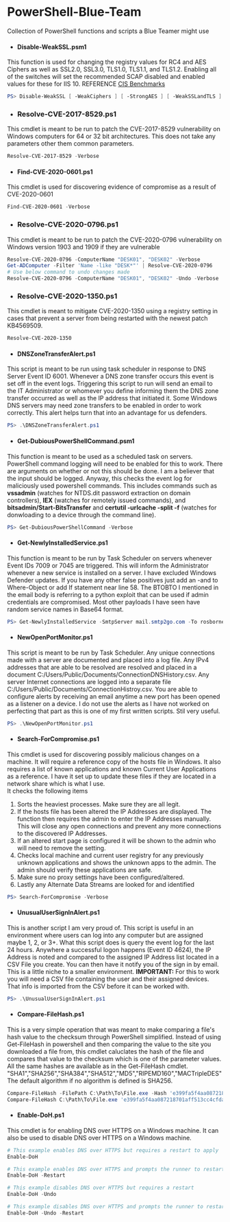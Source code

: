 # PowerShell-Blue-Team
Collection of PowerShell functions and scripts a Blue Teamer might use

- #### Disable-WeakSSL.psm1
This function is used for changing the registry values for RC4 and AES Ciphers as well as SSL2.0, SSL3.0, TLS1.0, TLS1.1, and TLS1.2. Enabling all of the switches will set the recommended SCAP disabled and enabled values for these for IIS 10.
REFERENCE [CIS Benchmarks](https://workbench.cisecurity.org/benchmarks)
```powershell
PS> Disable-WeakSSL [ -WeakCiphers ] [ -StrongAES ] [ -WeakSSLandTLS ]
```

- ### Resolve-CVE-2017-8529.ps1
This cmdlet is meant to be run to patch the CVE-2017-8529 vulnerability on Windows computers for 64 or 32 bit architectures. This does not take any parameters other them common parameters.
```powershell
Resolve-CVE-2017-8529 -Verbose
```

- #### Find-CVE-2020-0601.ps1
This cmdlet is used for discovering evidence of compromise as a result of CVE-2020-0601
```powershell
Find-CVE-2020-0601 -Verbose
```

- ### Resolve-CVE-2020-0796.ps1
This cmdlet is meant to be run to patch the CVE-2020-0796 vulnerability on Windows version 1903 and 1909 if they are vulnerable
```powershell
Resolve-CVE-2020-0796 -ComputerName "DESK01", "DESK02" -Verbose
Get-ADComputer -Filter 'Name -like "DESK*"' | Resolve-CVE-2020-0796
# Use below command to undo changes made
Resolve-CVE-2020-0796 -ComputerName "DESK01", "DESK02" -Undo -Verbose
```

- ### Resolve-CVE-2020-1350.ps1
This cmdlet is meant to mitigate CVE-2020-1350 using a registry setting in cases that prevent a server from being restarted with the newest patch KB4569509.
```powershell
Resolve-CVE-2020-1350
```

- #### DNSZoneTransferAlert.ps1
This script is meant to be run using task scheduler in response to DNS Server Event ID 6001. Whenever a DNS zone transfer occurs this event is set off in the event logs. Triggering this script to run will send an email to the IT Administrator or whomever you define informing them the DNS zone transfer occurred as well as the IP address that initiated it. Some Windows DNS servers may need zone transfers to be enabled in order to work correctly. This alert helps turn that into an advantage for us defenders.
```powershell
PS> .\DNSZoneTransferAlert.ps1
```

- #### Get-DubiousPowerShellCommand.psm1
This function is meant to be used as a scheduled task on servers. PowerShell command logging will need to be enabled for this to work. There are arguments on whether or not this should be done. I am a believer that the input should be logged. Anyway, this checks the event log for maliciously used powershell commands. This includes commands such as __vssadmin__ (watches for NTDS.dit password extraction on domain controllers), __IEX__ (watches for remotely issued commands), and __bitsadmin/Start-BitsTransfer__ and __certutil -urlcache -split -f__ (watches for donwloading to a device through the command line).
```powershell
PS> Get-DubiousPowerShellCommand -Verbose
```

- #### Get-NewlyInstalledService.ps1
This function is meant to be run by Task Scheduler on servers whenever Event IDs 7009 or 7045 are triggered. This will inform the Administrator whenever a new service is installed on a server. I have excluded Windows Defender updates. If you have any other false positives just add an -and to Where-Object or add If statement near line 58. The BTOBTO I mentioned in the email body is referring to a python exploit that can be used if admin credentials are compromised. Most other payloads I have seen have random service names in Base64 format.
```powershell
PS> Get-NewlyInstalledService -SmtpServer mail.smtp2go.com -To rosborne@osbornepro.com -From rosborne@osbornepro.com -Verbose
```

- #### NewOpenPortMonitor.ps1
This script is meant to be run by Task Scheduler. Any unique connections made with a server are documented and placed into a log file. Any IPv4 addresses that are able to be resolved are resolved and placed in a document C:/Users/Public/Documents/ConnectionDNSHistory.csv. Any server Internet connections are logged into a separate file C:/Users/Public/Documents/ConnectionHistroy.csv. You are able to configure alerts by receiving an email anytime a new port has been opened as a listener on a device. I do not use the alerts as I have not worked on perfecting that part as this is one of my first written scripts. Stil very useful.
```powershell
PS> .\NewOpenPortMonitor.ps1
```

- #### Search-ForCompromise.ps1
This cmdlet is used for discovering possibly malicious changes on a machine. It will require a reference copy of the hosts file in Windows. It also requires a list of known applications and known Current User Applications as a reference. I have it set up to update these files if they are located in a network share which is what I use.   
    It checks the following items
1. Sorts the heaviest processes. Make sure they are all legit.
2. If the hosts file has been altered the IP Addresses are displayed. The function then requires the admin to enter the IP Addresses manually. This will close any open connections and prevent any more connections to the discovered IP Addresses.
3. If an altered start page is configured it will be shown to the admin who will need to remove the setting.
4. Checks local machine and current user registry for any previously unknown applications and shows the unknown apps to the admin. The admin should verify these applications are safe.
5. Make sure no proxy settings have been configured/altered.
6. Lastly any Alternate Data Streams are looked for and identified
```powershell
PS> Search-ForCompromise -Verbose
```

- #### UnusualUserSignInAlert.ps1
This is another script I am very proud of. This script is useful in an environment where users can log into any computer but are assigned maybe 1, 2, or 3+.  What this script does is query the event log for the last 24 hours. Anywhere a successful logon happens (Event ID 4624), the IP Address is noted and compared to the assigned IP Address list located in a CSV File you create. You can then have it notify you of the sign in by email. This is a little niche to a smaller environment.
__IMPORTANT:__ For this to work you will need a CSV file containing the user and their assigned devices. That info is imported from the CSV before it can be worked with.
```powershell
PS> .\UnusualUserSignInAlert.ps1
```

- #### Compare-FileHash.ps1
This is a very simple operation that was meant to make comparing a file's hash value to the checksum through PowerShell simplified. Instead of using Get-FileHash in powershell and then comparing the value to the site you downloaded a file from, this cmdlet caluclates the hash of the file and compares that value to the checksum which is one of the parameter values. All the same hashes are available as in the Get-FileHash cmdlet. "SHA1","SHA256","SHA384","SHA512","MD5","RIPEMD160","MACTripleDES"
The default algorithm if no algorithm is defined is SHA256.
```powershell
Compare-FileHash -FilePath C:\Path\To\File.exe -Hash 'e399fa5f4aa087218701aff513cc4cfda332e1fbd0d7c895df57c24cd5510be3' -Algorithm SHA256
Compare-FileHash C:\Path\To\File.exe 'e399fa5f4aa087218701aff513cc4cfda332e1fbd0d7c895df57c24cd5510be3'
```

- #### Enable-DoH.ps1
This cmdlet is for enabling DNS over HTTPS on a Windows machine. It can also be used to disable DNS over HTTPS on a Windows machine.
```powershell
# This example enables DNS over HTTPS but requires a restart to apply
Enable-DoH

# This example enables DNS over HTTPS and prompts the runner to restart
Enable-DoH -Restart

# This example disables DNS over HTTPS but requires a restart
Enable-DoH -Undo

# This example disables DNS over HTTPS and prompts the runner to restart
Enable-DoH -Undo -Restart
```
